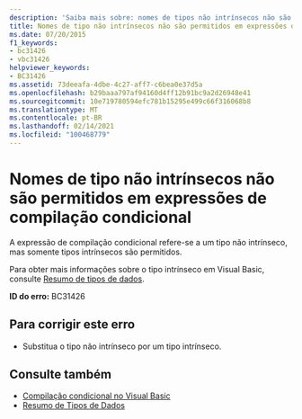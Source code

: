 ```yaml
---
description: 'Saiba mais sobre: nomes de tipos não intrínsecos não são permitidos em expressões de compilação condicional'
title: Nomes de tipo não intrínsecos não são permitidos em expressões de compilação condicional
ms.date: 07/20/2015
f1_keywords:
- bc31426
- vbc31426
helpviewer_keywords:
- BC31426
ms.assetid: 73deeafa-4dbe-4c27-aff7-c6bea0e37d5a
ms.openlocfilehash: b29baaa797af94160d4ff12b91bc9a2d26948e41
ms.sourcegitcommit: 10e719780594efc781b15295e499c66f316068b8
ms.translationtype: MT
ms.contentlocale: pt-BR
ms.lasthandoff: 02/14/2021
ms.locfileid: "100468779"
---
```

# <a name="non-intrinsic-type-names-are-not-allowed-in-conditional-compilation-expressions"></a>Nomes de tipo não intrínsecos não são permitidos em expressões de compilação condicional

A expressão de compilação condicional refere-se a um tipo não intrínseco, mas somente tipos intrínsecos são permitidos.  
  
 Para obter mais informações sobre o tipo intrínseco em Visual Basic, consulte [Resumo de tipos de dados](../language-reference/keywords/data-types-summary.md).  
  
 **ID do erro:** BC31426  
  
## <a name="to-correct-this-error"></a>Para corrigir este erro  
  
- Substitua o tipo não intrínseco por um tipo intrínseco.  
  
## <a name="see-also"></a>Consulte também

- [Compilação condicional no Visual Basic](../programming-guide/program-structure/conditional-compilation.md)
- [Resumo de Tipos de Dados](../language-reference/keywords/data-types-summary.md)

